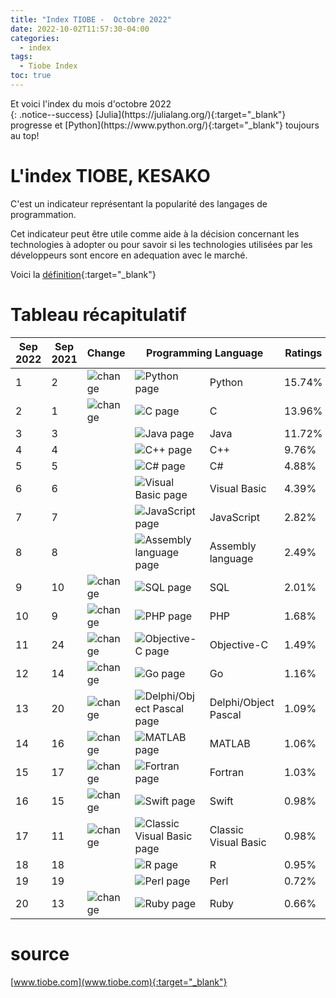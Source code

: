 ```yaml
---
title: "Index TIOBE -  Octobre 2022"
date: 2022-10-02T11:57:30-04:00
categories:
  - index
tags:
  - Tiobe Index
toc: true
---
```


<div>Et voici l'index du mois d'octobre 2022</div>{: .notice--success}
[Julia](https://julialang.org/){:target="_blank"} progresse et [Python](https://www.python.org/){:target="_blank"} toujours au top!

# L'index TIOBE, KESAKO

C'est un indicateur représentant la popularité des langages de programmation.

Cet indicateur peut être utile comme aide à la décision concernant les technologies à adopter ou pour savoir si les technologies utilisées par les développeurs sont encore en adequation avec le marché.

Voici la [définition](https://www.tiobe.com/tiobe-index/programminglanguages_definition/){:target="_blank"}

# Tableau récapitulatif

<table>
<thead><tr>
<th style="width: 15%">Sep 2022</th>
<th style="width: 15%">Sep 2021</th>
<th title="Difference compared to last year" style="width: 15%">Change</th>
<th style="width: 25%" colspan="2">Programming Language</th>
<th style="width: 15%">Ratings</th>
<th title="Difference compared to last year" style="width: 15%">Change</th>
</tr></thead>
<tbody>
<tr><td>1</td><td>2</td><td><img src="https://www.tiobe.com/wp-content/themes/tiobe/tpci/images/up.png" alt="change"></td><td class="td-top20"><img src="https://www.tiobe.com/wp-content/themes/tiobe/tiobe-index/images/Python.png" alt="Python page" style="vertical-align:middle"></td><td>Python</td><td>15.74%</td><td>+4.07%</td></tr><tr><td>2</td><td>1</td><td><img src="https://www.tiobe.com/wp-content/themes/tiobe/tpci/images/down.png" alt="change"></td><td class="td-top20"><img src="https://www.tiobe.com/wp-content/themes/tiobe/tiobe-index/images/C.png" alt="C page" style="vertical-align:middle"></td><td>C</td><td>13.96%</td><td>+2.13%</td></tr><tr><td>3</td><td>3</td><td></td><td class="td-top20"><img src="https://www.tiobe.com/wp-content/themes/tiobe/tiobe-index/images/Java.png" alt="Java page" style="vertical-align:middle"></td><td>Java</td><td>11.72%</td><td>+0.60%</td></tr><tr><td>4</td><td>4</td><td></td><td class="td-top20"><img src="https://www.tiobe.com/wp-content/themes/tiobe/tiobe-index/images/C__.png" alt="C++ page" style="vertical-align:middle"></td><td>C++</td><td>9.76%</td><td>+2.63%</td></tr><tr><td>5</td><td>5</td><td></td><td class="td-top20"><img src="https://www.tiobe.com/wp-content/themes/tiobe/tiobe-index/images/C_.png" alt="C# page" style="vertical-align:middle"></td><td>C#</td><td>4.88%</td><td>-0.89%</td></tr><tr><td>6</td><td>6</td><td></td><td class="td-top20"><img src="https://www.tiobe.com/wp-content/themes/tiobe/tiobe-index/images/Visual_Basic.png" alt="Visual Basic page" style="vertical-align:middle"></td><td>Visual Basic</td><td>4.39%</td><td>-0.22%</td></tr><tr><td>7</td><td>7</td><td></td><td class="td-top20"><img src="https://www.tiobe.com/wp-content/themes/tiobe/tiobe-index/images/JavaScript.png" alt="JavaScript page" style="vertical-align:middle"></td><td>JavaScript</td><td>2.82%</td><td>+0.27%</td></tr><tr><td>8</td><td>8</td><td></td><td class="td-top20"><img src="https://www.tiobe.com/wp-content/themes/tiobe/tiobe-index/images/Assembly_language.png" alt="Assembly language page" style="vertical-align:middle"></td><td>Assembly language</td><td>2.49%</td><td>+0.07%</td></tr><tr><td>9</td><td>10</td><td><img src="https://www.tiobe.com/wp-content/themes/tiobe/tpci/images/up.png" alt="change"></td><td class="td-top20"><img src="https://www.tiobe.com/wp-content/themes/tiobe/tiobe-index/images/SQL.png" alt="SQL page" style="vertical-align:middle"></td><td>SQL</td><td>2.01%</td><td>+0.21%</td></tr><tr><td>10</td><td>9</td><td><img src="https://www.tiobe.com/wp-content/themes/tiobe/tpci/images/down.png" alt="change"></td><td class="td-top20"><img src="https://www.tiobe.com/wp-content/themes/tiobe/tiobe-index/images/PHP.png" alt="PHP page" style="vertical-align:middle"></td><td>PHP</td><td>1.68%</td><td>-0.17%</td></tr><tr><td>11</td><td>24</td><td><img src="https://www.tiobe.com/wp-content/themes/tiobe/tpci/images/upup.png" alt="change"></td><td class="td-top20"><img src="https://www.tiobe.com/wp-content/themes/tiobe/tiobe-index/images/Objective_C.png" alt="Objective-C page" style="vertical-align:middle"></td><td>Objective-C</td><td>1.49%</td><td>+0.86%</td></tr><tr><td>12</td><td>14</td><td><img src="https://www.tiobe.com/wp-content/themes/tiobe/tpci/images/up.png" alt="change"></td><td class="td-top20"><img src="https://www.tiobe.com/wp-content/themes/tiobe/tiobe-index/images/Go.png" alt="Go page" style="vertical-align:middle"></td><td>Go</td><td>1.16%</td><td>+0.03%</td></tr><tr><td>13</td><td>20</td><td><img src="https://www.tiobe.com/wp-content/themes/tiobe/tpci/images/upup.png" alt="change"></td><td class="td-top20"><img src="https://www.tiobe.com/wp-content/themes/tiobe/tiobe-index/images/Delphi_Object_Pascal.png" alt="Delphi/Object Pascal page" style="vertical-align:middle"></td><td>Delphi/Object Pascal</td><td>1.09%</td><td>+0.32%</td></tr><tr><td>14</td><td>16</td><td><img src="https://www.tiobe.com/wp-content/themes/tiobe/tpci/images/up.png" alt="change"></td><td class="td-top20"><img src="https://www.tiobe.com/wp-content/themes/tiobe/tiobe-index/images/MATLAB.png" alt="MATLAB page" style="vertical-align:middle"></td><td>MATLAB</td><td>1.06%</td><td>+0.04%</td></tr><tr><td>15</td><td>17</td><td><img src="https://www.tiobe.com/wp-content/themes/tiobe/tpci/images/up.png" alt="change"></td><td class="td-top20"><img src="https://www.tiobe.com/wp-content/themes/tiobe/tiobe-index/images/Fortran.png" alt="Fortran page" style="vertical-align:middle"></td><td>Fortran</td><td>1.03%</td><td>+0.02%</td></tr><tr><td>16</td><td>15</td><td><img src="https://www.tiobe.com/wp-content/themes/tiobe/tpci/images/down.png" alt="change"></td><td class="td-top20"><img src="https://www.tiobe.com/wp-content/themes/tiobe/tiobe-index/images/Swift.png" alt="Swift page" style="vertical-align:middle"></td><td>Swift</td><td>0.98%</td><td>-0.09%</td></tr><tr><td>17</td><td>11</td><td><img src="https://www.tiobe.com/wp-content/themes/tiobe/tpci/images/downdown.png" alt="change"></td><td class="td-top20"><img src="https://www.tiobe.com/wp-content/themes/tiobe/tiobe-index/images/Classic_Visual_Basic.png" alt="Classic Visual Basic page" style="vertical-align:middle"></td><td>Classic Visual Basic</td><td>0.98%</td><td>-0.55%</td></tr><tr><td>18</td><td>18</td><td></td><td class="td-top20"><img src="https://www.tiobe.com/wp-content/themes/tiobe/tiobe-index/images/R.png" alt="R page" style="vertical-align:middle"></td><td>R</td><td>0.95%</td><td>-0.02%</td></tr><tr><td>19</td><td>19</td><td></td><td class="td-top20"><img src="https://www.tiobe.com/wp-content/themes/tiobe/tiobe-index/images/Perl.png" alt="Perl page" style="vertical-align:middle"></td><td>Perl</td><td>0.72%</td><td>-0.06%</td></tr><tr><td>20</td><td>13</td><td><img src="https://www.tiobe.com/wp-content/themes/tiobe/tpci/images/downdown.png" alt="change"></td><td class="td-top20"><img src="https://www.tiobe.com/wp-content/themes/tiobe/tiobe-index/images/Ruby.png" alt="Ruby page" style="vertical-align:middle"></td><td>Ruby</td><td>0.66%</td><td>-0.62%</td></tr>
</tbody>
</table>



# source
[www.tiobe.com](www.tiobe.com){:target="_blank"}
